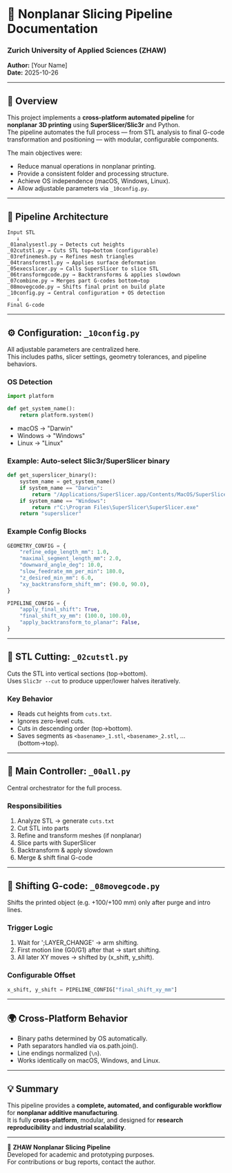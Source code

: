 
# 🧩 Nonplanar Slicing Pipeline Documentation
### Zurich University of Applied Sciences (ZHAW)
**Author:** [Your Name]  
**Date:** 2025-10-26

---

## 🎯 Overview

This project implements a **cross-platform automated pipeline** for **nonplanar 3D printing** using **SuperSlicer/Slic3r** and Python.  
The pipeline automates the full process — from STL analysis to final G-code transformation and positioning — with modular, configurable components.

The main objectives were:
- Reduce manual operations in nonplanar printing.
- Provide a consistent folder and processing structure.
- Achieve OS independence (macOS, Windows, Linux).
- Allow adjustable parameters via `_10config.py`.

---

## 🧠 Pipeline Architecture
 
```
Input STL
   ↓
_01analysestl.py → Detects cut heights
_02cutstl.py → Cuts STL top→bottom (configurable)
_03refinemesh.py → Refines mesh triangles
_04transformstl.py → Applies surface deformation
_05execslicer.py → Calls SuperSlicer to slice STL
_06transformgcode.py → Backtransforms & applies slowdown
_07combine.py → Merges part G-codes bottom→top
_08movegcode.py → Shifts final print on build plate
_10config.py → Central configuration + OS detection
   ↓
Final G-code
```

---

## ⚙️ Configuration: `_10config.py`

All adjustable parameters are centralized here.  
This includes paths, slicer settings, geometry tolerances, and pipeline behaviors.

### OS Detection

```python
import platform

def get_system_name():
    return platform.system()
```

- macOS → "Darwin"  
- Windows → "Windows"  
- Linux → "Linux"

### Example: Auto-select Slic3r/SuperSlicer binary

```python
def get_superslicer_binary():
    system_name = get_system_name()
    if system_name == "Darwin":
        return "/Applications/SuperSlicer.app/Contents/MacOS/SuperSlicer"
    if system_name == "Windows":
        return r"C:\Program Files\SuperSlicer\SuperSlicer.exe"
    return "superslicer"
```

### Example Config Blocks

```python
GEOMETRY_CONFIG = {
    "refine_edge_length_mm": 1.0,
    "maximal_segment_length_mm": 2.0,
    "downward_angle_deg": 10.0,
    "slow_feedrate_mm_per_min": 180.0,
    "z_desired_min_mm": 6.0,
    "xy_backtransform_shift_mm": (90.0, 90.0),
}

PIPELINE_CONFIG = {
    "apply_final_shift": True,
    "final_shift_xy_mm": (100.0, 100.0),
    "apply_backtransform_to_planar": False,
}
```

---

## 🔪 STL Cutting: `_02cutstl.py`

Cuts the STL into vertical sections (top→bottom).  
Uses `Slic3r --cut` to produce upper/lower halves iteratively.

### Key Behavior

- Reads cut heights from `cuts.txt`.
- Ignores zero-level cuts.
- Cuts in descending order (top→bottom).
- Saves segments as `<basename>_1.stl`, `<basename>_2.stl`, ... (bottom→top).

---

## 🧩 Main Controller: `_00all.py`

Central orchestrator for the full process.

### Responsibilities
1. Analyze STL → generate `cuts.txt`
2. Cut STL into parts
3. Refine and transform meshes (if nonplanar)
4. Slice parts with SuperSlicer
5. Backtransform & apply slowdown
6. Merge & shift final G-code

---

## 🚀 Shifting G-code: `_08movegcode.py`

Shifts the printed object (e.g. +100/+100 mm) only after purge and intro lines.

### Trigger Logic

1. Wait for ';LAYER_CHANGE' → arm shifting.  
2. First motion line (G0/G1) after that → start shifting.  
3. All later XY moves → shifted by (x_shift, y_shift).

### Configurable Offset

```python
x_shift, y_shift = PIPELINE_CONFIG["final_shift_xy_mm"]
```

---

## 🌍 Cross-Platform Behavior

- Binary paths determined by OS automatically.
- Path separators handled via os.path.join().
- Line endings normalized (`\n`).
- Works identically on macOS, Windows, and Linux.

---

## 💡 Summary

This pipeline provides a **complete, automated, and configurable workflow** for **nonplanar additive manufacturing**.  
It is fully **cross-platform**, modular, and designed for **research reproducibility** and **industrial scalability**.

---

📘 **ZHAW Nonplanar Slicing Pipeline**  
Developed for academic and prototyping purposes.  
For contributions or bug reports, contact the author.
